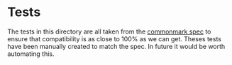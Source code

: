 # Tests
The tests in this directory are all taken from the [commonmark spec](https://spec.commonmark.org/0.31.2) to ensure that compatibility is as close to 100% as we can get. Theses tests have been manually created to match the spec. In future it would be worth automating this.
